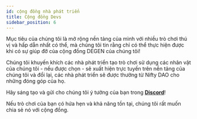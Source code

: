 ```yaml
---
id: cộng đồng nhà phát triển
title: Cộng đồng Devs
sidebar_position: 6
---
```


Mục tiêu của chúng tôi là mở rộng nền tảng của mình với nhiều trò chơi thú vị và hấp dẫn nhất có thể, mà chúng tôi tin rằng chỉ có thể thực hiện được khi có sự giúp đỡ của cộng đồng DEGEN của chúng tôi!

Chúng tôi khuyến khích các nhà phát triển tạo trò chơi sử dụng các nhân vật của chúng tôi - nếu được chọn - sẽ xuất hiện trực tuyến trên nền tảng của chúng tôi và đổi lại, các nhà phát triển sẽ được thưởng từ Nifty DAO cho những đóng góp của họ.

Hãy sáng tạo và gửi cho chúng tôi ý tưởng của bạn trong **[Discord](https://discord.gg/niftyleague)**!

Nếu trò chơi của bạn có hứa hẹn và khả năng tồn tại, chúng tôi rất muốn chia sẻ nó với cộng đồng.
